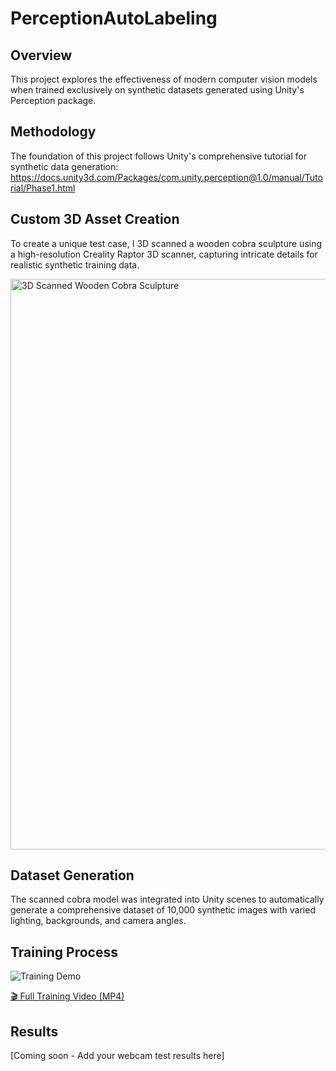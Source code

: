 # PerceptionAutoLabeling

## Overview
This project explores the effectiveness of modern computer vision models when trained exclusively on synthetic datasets generated using Unity's Perception package.

## Methodology
The foundation of this project follows Unity's comprehensive tutorial for synthetic data generation:
https://docs.unity3d.com/Packages/com.unity.perception@1.0/manual/Tutorial/Phase1.html

## Custom 3D Asset Creation
To create a unique test case, I 3D scanned a wooden cobra sculpture using a high-resolution Creality Raptor 3D scanner, capturing intricate details for realistic synthetic training data.

<img width="921" height="913" alt="3D Scanned Wooden Cobra Sculpture" src="https://github.com/user-attachments/assets/b6f2f63f-6ecf-47bf-aeb8-4851c4b31bde" />

## Dataset Generation
The scanned cobra model was integrated into Unity scenes to automatically generate a comprehensive dataset of 10,000 synthetic images with varied lighting, backgrounds, and camera angles.

## Training Process
![Training Demo](./Videos/KobraTrainGif.gif)

[🎬 Full Training Video (MP4)](./Videos/KobraTraining.mp4)

## Results
[Coming soon - Add your webcam test results here]

